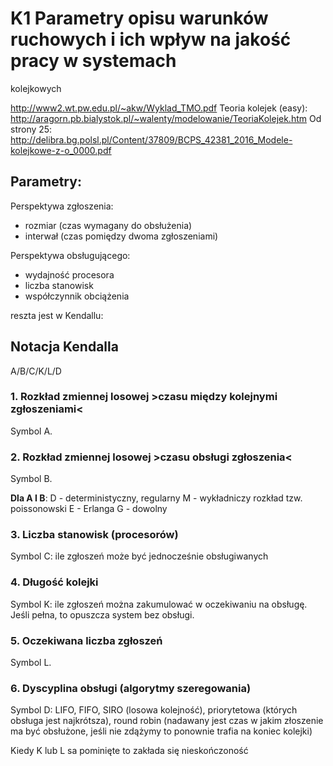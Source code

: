 # K1 Parametry opisu warunków ruchowych i ich wpływ na jakość pracy w systemach
kolejkowych

http://www2.wt.pw.edu.pl/~akw/Wyklad_TMO.pdf
Teoria kolejek (easy): http://aragorn.pb.bialystok.pl/~walenty/modelowanie/TeoriaKolejek.htm
Od strony 25: http://delibra.bg.polsl.pl/Content/37809/BCPS_42381_2016_Modele-kolejkowe-z-o_0000.pdf

## Parametry:

Perspektywa zgłoszenia:
- rozmiar (czas wymagany do obsłużenia)
- interwał (czas pomiędzy dwoma zgłoszeniami)

Perspektywa obsługującego:
- wydajność procesora
- liczba stanowisk
- współczynnik obciążenia

reszta jest w Kendallu:

## Notacja Kendalla
A/B/C/K/L/D

### 1. Rozkład zmiennej losowej >czasu między kolejnymi zgłoszeniami<
Symbol A. 

### 2. Rozkład zmiennej losowej >czasu obsługi zgłoszenia<
Symbol B.

**Dla A I B**:
D - deterministyczny, regularny
M - wykładniczy rozkład tzw. poissonowski 
E - Erlanga
G - dowolny

### 3. Liczba stanowisk (procesorów)
Symbol C: ile zgłoszeń może być jednocześnie obsługiwanych

### 4. Długość kolejki
Symbol K: ile zgłoszeń można zakumulować w oczekiwaniu na obsługę. Jeśli pełna, to opuszcza system bez obsługi.

### 5. Oczekiwana liczba zgłoszeń
Symbol L.

### 6. Dyscyplina obsługi (algorytmy szeregowania)
Symbol D: LIFO, FIFO, SIRO (losowa kolejność), priorytetowa (których obsługa jest najkrótsza), round robin (nadawany jest czas w jakim złoszenie ma być obsłużone, jeśli nie zdążymy to ponownie trafia na koniec kolejki)

Kiedy K lub L sa pominięte to zakłada się nieskończoność
